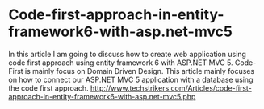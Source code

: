 # Code-first-approach-in-entity-framework6-with-asp.net-mvc5
In this article I am going to discuss how to create web application using code first approach using entity framework 6 with ASP.NET MVC 5. Code-First is mainly focus on Domain Driven Design. This article mainly focuses on how to connect our ASP.NET MVC 5 application with a database using the code first approach.  http://www.techstrikers.com/Articles/code-first-approach-in-entity-framework6-with-asp.net-mvc5.php
